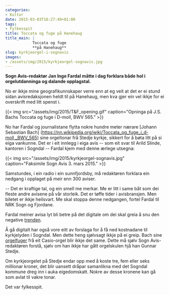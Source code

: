 ```yaml
---
categories:
- Kultur
date: 2015-03-03T16:27:49+01:00
tags:
- Fylkesspit
title: Toccata og fuge på Hanehaug
title_main: |
            Toccata og fuge  
            **på Hanehaug**
slug: kyrkjeorgel-i-sognavis
images:
- /assets/img/2015/kyrkjeorgel-sognavis.jpg
---
```


**Sogn Avis-redaktør Jan Inge Fardal måtte i dag forklara både hol i orgelutdanninga og dalande opplagstal.**

No er ikkje mine geografikunnskaper verre enn at eg veit at det er ei stund sidan avisredaksjonen heldt til på Hanehaug, men kva gjer ein vel ikkje for ei overskrift med litt spenst i.

{{< img src="/assets/img/2015/T&F_opening.gif" caption="Opninga på J.S. Bachs Toccata og fuge i D-moll, BWV 565." >}}


<!--more-->

No har Fardal og journalistane flytta nokre hundre meter nærare [Johann Sebastian Bach] (https://nn.wikipedia.org/wiki/Toccata_og_fuge_i_d-moll,_BWV_565) sine orgeltonar frå Stedje kyrkje, sikkert for å bøta litt på si eiga vankunne. Det er i eit innlegg i eiga avis -- som eit svar til Arild Slinde, kantoren i Sogndal -- Fardal kjem med denne ærlege utsegna:

{{< img src="/assets/img/2015/kyrkjeorgel-sognavis.jpg" caption="Faksimile Sogn Avis 3. mars 2015." >}}

Samstundes, i ein radio i ein sunnfjordsby, må redaktøren forklara ein nedgang i opplaget på meir enn 300 aviser.

-- Det er kraftige tal, og ein smell me merkar. Me er litt i same båt som dei fleste andre avisene på vår storleik. Det er tøffe tider i avisbransjen. Men biletet er ikkje heilsvart. Me skal stoppa denne nedgangen, fortel Fardal til NRK Sogn og Fjordane.

Fardal meiner avisa lyt bli betre på det digitale om dei skal greia å snu den negative [trenden](https://nn.wikipedia.org/wiki/Sogn_Avis).

Å gå digitalt har også vore eitt av forslaga for å få ned kostnadane til kyrkjelyden i Sogndal. Men dette heng sjølvsagt ikkje på ei greip. Bach sine [orgelfuger](https://nn.wikipedia.org/wiki/Fuge) frå eit Casio-orgel blir ikkje det same. Dette må sjølv Sogn Avis-redaktøren forstå, sjølv om han ikkje har gått orgelskulen hjå han Gunnar Stedje.

Om kyrkjeorgelet på Stedje endar opp med å koste tre, fem eller seks millionar kroner, det blir uansett dråpar samanlikna med det Sogndal kommune dreg inn i auka eigedomskatt. Nokre av desse kronene kan gå som avlat til vakre tonar.

Det var fylkesspit.

	

